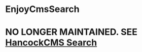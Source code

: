 # EnjoyCmsSearch

# NO LONGER MAINTAINED. SEE [HancockCMS Search](https://github.com/red-rocks/hancock_cms_search)
